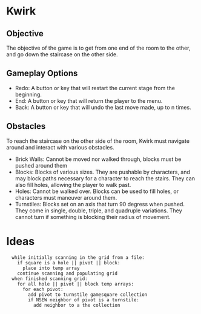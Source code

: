 # Kwirk

## Objective
The objective of the game is to get from one end of the room to the other, and
go down the staircase on the other side.

## Gameplay Options
- Redo:
A button or key that will restart the current stage from the beginning.
- End:
A button or key that will return the player to the menu.
- Back:
A button or key that will undo the last move made, up to n times.

## Obstacles
To reach the staircase on the other side of the room, Kwirk must navigate around and
interact with various obstacles.
- Brick Walls:
Cannot be moved nor walked through, blocks must be pushed around them
- Blocks:
Blocks of various sizes. They are pushable by characters, and may block paths necessary
for a character to reach the stairs. They can also fill holes, allowing the player to
walk past.
- Holes:
Cannot be walked over. Blocks can be used to fill holes, or characters must maneuver
around them.
- Turnstiles:
Blocks set on an axis that turn 90 degress when pushed. They come in single, double,
triple, and quadruple variations. They cannot turn if something is blocking their
radius of movement.

# Ideas
``` 
  while initially scanning in the grid from a file:
    if square is a hole || pivot || block:
      place into temp array
    continue scanning and populating grid
  when finished scanning grid:
    for all hole || pivot || block temp arrays:
      for each pivot:
        add pivot to turnstile gamesquare collection
        if NSEW neighbor of pivot is a turnstile:
          add neighbor to a the collection
      
      